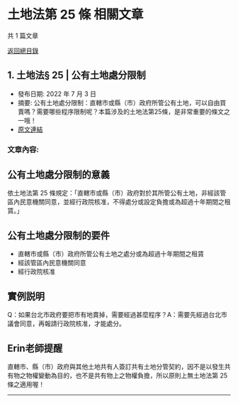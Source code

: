 # 土地法第 25 條 相關文章

共 1 篇文章

[返回總目錄](00_總目錄.md)

## 1. 土地法§ 25 | 公有土地處分限制

- 發布日期: 2022 年 7 月 3 日
- 摘要: 公有土地處分限制：直轄市或縣（市）政府所管公有土地，可以自由買賣嗎？需要哪些程序限制呢？本篇涉及的土地法第25條，是非常重要的條文之一哦！
- [原文連結](https://www.jasper-realestate.com/%e5%85%ac%e6%9c%89%e5%9c%9f%e5%9c%b0%e8%99%95%e5%88%86%e9%99%90%e5%88%b6/)

### 文章內容:

## 公有土地處分限制的意義

依土地法第 25 條規定：「直轄市或縣（市）政府對於其所管公有土地，非經該管區內民意機關同意，並經行政院核准，不得處分或設定負擔或為超過十年期間之租賃。」

## 公有土地處分限制的要件

- 直轄市或縣（市）政府所管公有土地之處分或為超過十年期間之租賃
- 經該管區內民意機關同意
- 經行政院核准

## 實例説明

Q：如果台北市政府要把市有地賣掉，需要經過甚麼程序？A：需要先經過台北市議會同意，再報請行政院核准，才能處分。

## Erin老師提醒

直轄市、縣（市）政府與其他土地共有人簽訂共有土地分管契約，因不是以發生共有物之物權變動為目的，也不是共有物上之物權負擔，所以原則上無土地法第 25 條之適用喔！

---

